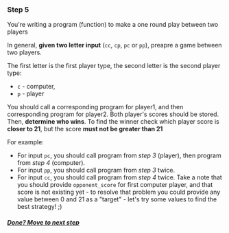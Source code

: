 ### Step 5

You're writing a program (function) to make a one round play between two players

In general, __given two letter input__ (```cc```, ```cp```, ```pc``` or ```pp```), preapre a game between two players.

The first letter is the first player type, the second letter is the second player type:
* `c` - computer, 
* `p` - player

You should call a corresponding program for player1, and then corresponding program for player2. Both player's scores should be stored. Then, __determine who wins__. To find the winner check which player score is __closer to 21__, but the score __must not be greater than 21__

For example:
* For input ```pc```, you should call program from _step 3_ (player), then program from _step 4_ (computer).
* For input ```pp```, you should call program from _step 3_ twice.
* For input ```cc```, you should call program from _step 4_ twice. Take a note that you should provide `opponent_score` for first computer player, and that score is not existing yet - to resolve that problem you could provide any value between 0 and 21 as a "target" - let's try some values to find the best strategy! ;)

##### [Done? Move to next step](step6.md)
 
